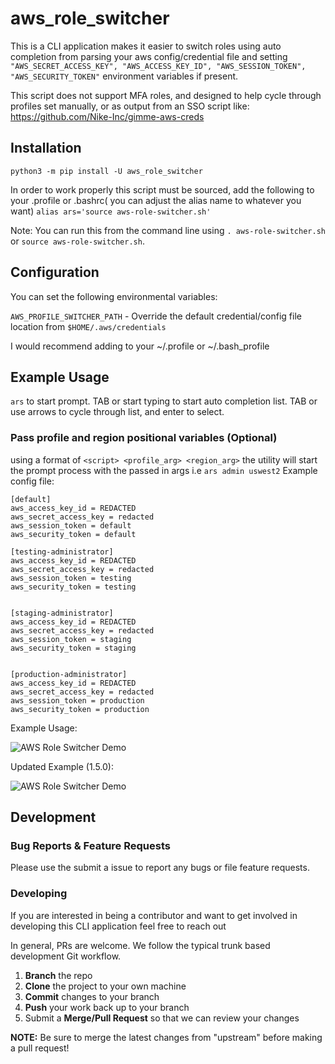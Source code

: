 # aws_role_switcher

This is a CLI application makes it easier to switch roles using auto completion from parsing your aws config/credential file and setting `"AWS_SECRET_ACCESS_KEY", "AWS_ACCESS_KEY_ID", "AWS_SESSION_TOKEN", "AWS_SECURITY_TOKEN"` environment variables if present.

This script does not support MFA roles, and designed to help cycle through profiles set manually, or as output from an SSO script like: https://github.com/Nike-Inc/gimme-aws-creds
## Installation
```python3 -m pip install -U aws_role_switcher```

In order to work properly this script must be sourced, add the following to your .profile or .bashrc( you can adjust the alias name to whatever you want)
```alias ars='source aws-role-switcher.sh'```

Note: You can run this from the command line using `. aws-role-switcher.sh` or `source aws-role-switcher.sh`.

## Configuration
You can set the following environmental variables:

`AWS_PROFILE_SWITCHER_PATH` - Override the default credential/config file location from `$HOME/.aws/credentials`
 
 I would recommend adding to your ~/.profile or ~/.bash_profile
 


## Example Usage

`ars` to start prompt. TAB or start typing to start auto completion list. TAB or use arrows to cycle through list, and enter to select.

### Pass profile and region positional variables (Optional)
using a format of `<script> <profile_arg> <region_arg>` the utility will start the prompt process with the passed in args
i.e 
`ars admin uswest2`
Example config file:

```
[default]
aws_access_key_id = REDACTED
aws_secret_access_key = redacted
aws_session_token = default
aws_security_token = default

[testing-administrator]
aws_access_key_id = REDACTED
aws_secret_access_key = redacted
aws_session_token = testing
aws_security_token = testing


[staging-administrator]
aws_access_key_id = REDACTED
aws_secret_access_key = redacted
aws_session_token = staging
aws_security_token = staging


[production-administrator]
aws_access_key_id = REDACTED
aws_secret_access_key = redacted
aws_session_token = production
aws_security_token = production

```

Example Usage:

![AWS Role Switcher Demo](examples/aws-switch-roles.gif)

Updated Example (1.5.0):

![AWS Role Switcher Demo](examples/ars-1.5.0.gif)

 ## Development

### Bug Reports & Feature Requests

Please use the submit a issue to report any bugs or file feature requests.

### Developing

If you are interested in being a contributor and want to get involved in developing this CLI application feel free to reach out

In general, PRs are welcome. We follow the typical trunk based development Git workflow.

 1. **Branch** the repo 
 2. **Clone** the project to your own machine
 3. **Commit** changes to your branch
 4. **Push** your work back up to your branch
 5. Submit a **Merge/Pull Request** so that we can review your changes

**NOTE:** Be sure to merge the latest changes from "upstream" before making a pull request!
